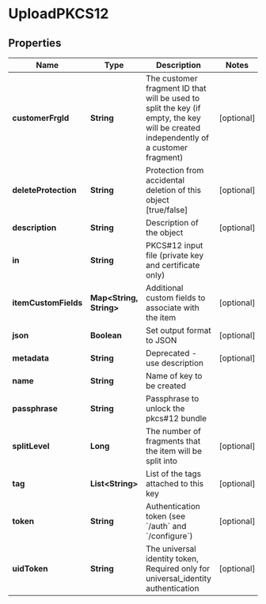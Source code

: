 

# UploadPKCS12


## Properties

| Name | Type | Description | Notes |
|------------ | ------------- | ------------- | -------------|
|**customerFrgId** | **String** | The customer fragment ID that will be used to split the key (if empty, the key will be created independently of a customer fragment) |  [optional] |
|**deleteProtection** | **String** | Protection from accidental deletion of this object [true/false] |  [optional] |
|**description** | **String** | Description of the object |  [optional] |
|**in** | **String** | PKCS#12 input file (private key and certificate only) |  |
|**itemCustomFields** | **Map&lt;String, String&gt;** | Additional custom fields to associate with the item |  [optional] |
|**json** | **Boolean** | Set output format to JSON |  [optional] |
|**metadata** | **String** | Deprecated - use description |  [optional] |
|**name** | **String** | Name of key to be created |  |
|**passphrase** | **String** | Passphrase to unlock the pkcs#12 bundle |  |
|**splitLevel** | **Long** | The number of fragments that the item will be split into |  [optional] |
|**tag** | **List&lt;String&gt;** | List of the tags attached to this key |  [optional] |
|**token** | **String** | Authentication token (see &#x60;/auth&#x60; and &#x60;/configure&#x60;) |  [optional] |
|**uidToken** | **String** | The universal identity token, Required only for universal_identity authentication |  [optional] |



